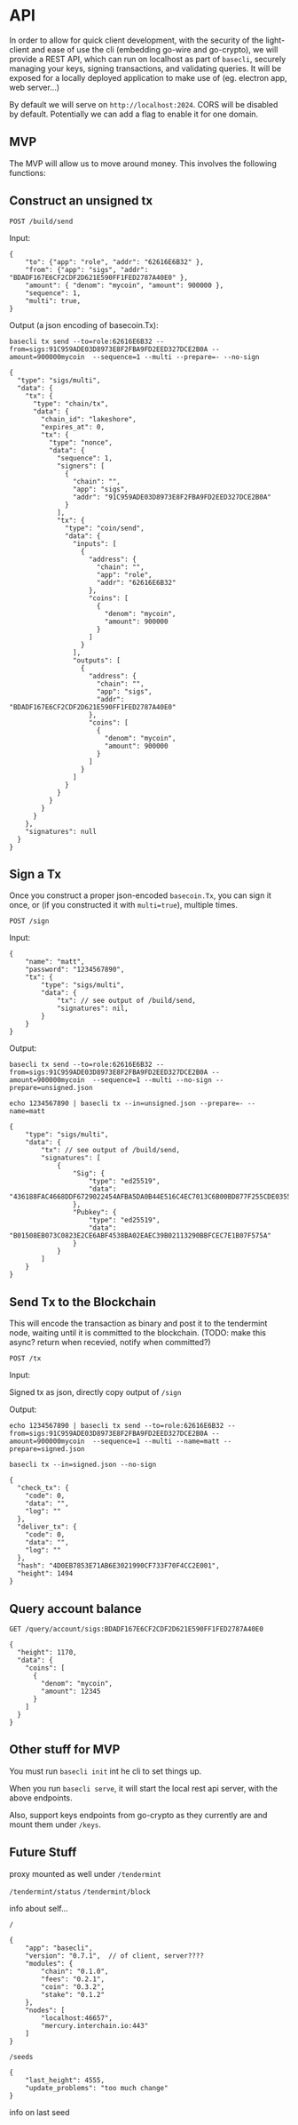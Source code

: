 # API

In order to allow for quick client development, with the security
of the light-client and ease of use the cli (embedding go-wire and
go-crypto), we will provide a REST API, which can run on localhost
as part of `basecli`, securely managing your keys, signing transactions,
and validating queries.  It will be exposed for a locally deployed
application to make use of (eg. electron app, web server...)

By default we will serve on `http://localhost:2024`.  CORS will be disabled by default.  Potentially we can add a flag to enable it for one domain.

## MVP

The MVP will allow us to move around money.  This involves the
following functions:

## Construct an unsigned tx

`POST /build/send`

Input:
```
{
    "to": {"app": "role", "addr": "62616E6B32" },
    "from": {"app": "sigs", "addr": "BDADF167E6CF2CDF2D621E590FF1FED2787A40E0" },
    "amount": { "denom": "mycoin", "amount": 900000 },
    "sequence": 1,
    "multi": true,
}
```

Output (a json encoding of basecoin.Tx):

`basecli tx send --to=role:62616E6B32 --from=sigs:91C959ADE03D8973E8F2FBA9FD2EED327DCE2B0A --amount=900000mycoin  --sequence=1 --multi --prepare=- --no-sign`


```
{
  "type": "sigs/multi",
  "data": {
    "tx": {
      "type": "chain/tx",
      "data": {
        "chain_id": "lakeshore",
        "expires_at": 0,
        "tx": {
          "type": "nonce",
          "data": {
            "sequence": 1,
            "signers": [
              {
                "chain": "",
                "app": "sigs",
                "addr": "91C959ADE03D8973E8F2FBA9FD2EED327DCE2B0A"
              }
            ],
            "tx": {
              "type": "coin/send",
              "data": {
                "inputs": [
                  {
                    "address": {
                      "chain": "",
                      "app": "role",
                      "addr": "62616E6B32"
                    },
                    "coins": [
                      {
                        "denom": "mycoin",
                        "amount": 900000
                      }
                    ]
                  }
                ],
                "outputs": [
                  {
                    "address": {
                      "chain": "",
                      "app": "sigs",
                      "addr": "BDADF167E6CF2CDF2D621E590FF1FED2787A40E0"
                    },
                    "coins": [
                      {
                        "denom": "mycoin",
                        "amount": 900000
                      }
                    ]
                  }
                ]
              }
            }
          }
        }
      }
    },
    "signatures": null
  }
}
```

## Sign a Tx

Once you construct a proper json-encoded `basecoin.Tx`, you can sign it once, or (if you constructed it with `multi=true`), multiple times.


`POST /sign`

Input:

```
{
    "name": "matt",
    "password": "1234567890",
    "tx": {
        "type": "sigs/multi",
        "data": {
            "tx": // see output of /build/send,
            "signatures": nil,
        }
    }
}
```

Output:

`basecli tx send --to=role:62616E6B32 --from=sigs:91C959ADE03D8973E8F2FBA9FD2EED327DCE2B0A --amount=900000mycoin  --sequence=1 --multi --no-sign --prepare=unsigned.json`

`echo 1234567890 | basecli tx --in=unsigned.json --prepare=- --name=matt`

```
{
    "type": "sigs/multi",
    "data": {
        "tx": // see output of /build/send,
        "signatures": [
            {
                "Sig": {
                    "type": "ed25519",
                    "data": "436188FAC4668DDF6729022454AFBA5DA0B44E516C4EC7013C6B00BD877F255CDE0355F3FBFE9CCF88C9F519C192D498BF087AFE0D531351813432A100857803"
                },
                "Pubkey": {
                    "type": "ed25519",
                    "data": "B01508EB073C0823E2CE6ABF4538BA02EAEC39B02113290BBFCEC7E1B07F575A"
                }
            }
        ]
    }
}
```

## Send Tx to the Blockchain

This will encode the transaction as binary and post it to the tendermint node, waiting until it is committed to the blockchain.
(TODO: make this async? return when recevied, notify when committed?)

`POST /tx`

Input:

Signed tx as json, directly copy output of `/sign`

Output:


`echo 1234567890 | basecli tx send --to=role:62616E6B32 --from=sigs:91C959ADE03D8973E8F2FBA9FD2EED327DCE2B0A --amount=900000mycoin  --sequence=1 --multi --name=matt --prepare=signed.json`

`basecli tx --in=signed.json --no-sign`

```
{
  "check_tx": {
    "code": 0,
    "data": "",
    "log": ""
  },
  "deliver_tx": {
    "code": 0,
    "data": "",
    "log": ""
  },
  "hash": "4D0EB7853E71AB6E3021990CF733F70F4CC2E001",
  "height": 1494
}
```

## Query account balance

`GET /query/account/sigs:BDADF167E6CF2CDF2D621E590FF1FED2787A40E0`

```
{
  "height": 1170,
  "data": {
    "coins": [
      {
        "denom": "mycoin",
        "amount": 12345
      }
    ]
  }
}
```

## Other stuff for MVP

You must run `basecli init` int he cli to set things up.

When you run `basecli serve`, it will start the local rest api server, with the above endpoints.

Also, support keys endpoints from go-crypto as they currently are and mount them under `/keys`.

## Future Stuff

proxy mounted as well under `/tendermint`

`/tendermint/status`
`/tendermint/block`

info about self...

`/`

```
{
    "app": "basecli",
    "version": "0.7.1",  // of client, server????
    "modules": {
        "chain": "0.1.0",
        "fees": "0.2.1",
        "coin": "0.3.2",
        "stake": "0.1.2"
    },
    "nodes": [
        "localhost:46657",
        "mercury.interchain.io:443"
    ]
}
```

`/seeds`

```
{
    "last_height": 4555,
    "update_problems": "too much change"
}
```

info on last seed
